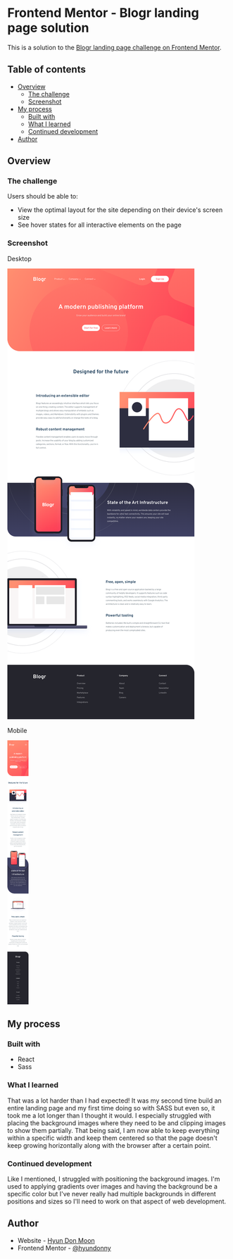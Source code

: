 # Frontend Mentor - Blogr landing page solution

This is a solution to the [Blogr landing page challenge on Frontend Mentor](https://www.frontendmentor.io/challenges/blogr-landing-page-EX2RLAApP).

## Table of contents

- [Overview](#overview)
  - [The challenge](#the-challenge)
  - [Screenshot](#screenshot)
- [My process](#my-process)
  - [Built with](#built-with)
  - [What I learned](#what-i-learned)
  - [Continued development](#continued-development)
- [Author](#author)

## Overview

### The challenge

Users should be able to:

- View the optimal layout for the site depending on their device's screen size
- See hover states for all interactive elements on the page

### Screenshot

Desktop

![](./src/screenshots/desktop.png)

Mobile

<img src="./src/screenshots/mobile.png" height="600" />

## My process

### Built with

- React
- Sass

### What I learned

That was a lot harder than I had expected! It was my second time build an entire landing page and my first time doing so with SASS but even so, it took me a lot longer than I thought it would. I especially struggled with placing the background images where they need to be and clipping images to show them partially. That being said, I am now able to keep everything within a specific width and keep them centered so that the page doesn't keep growing horizontally along with the browser after a certain point.

### Continued development

Like I mentioned, I struggled with positioning the background images. I'm used to applying gradients over images and having the background be a specific color but I've never really had multiple backgrounds in different positions and sizes so I'll need to work on that aspect of web development.

## Author

- Website - [Hyun Don Moon](https://velog.io/@hyundonny)
- Frontend Mentor - [@hyundonny](https://www.frontendmentor.io/profile/hyundonny)
